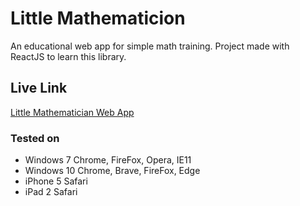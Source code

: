 # Little Mathematicion
An educational web app for simple math training. Project made with ReactJS to learn this library.

## Live Link
[Little Mathematician Web App](http://greladesign.com/little-mathematician/)

### Tested on
- Windows 7 Chrome, FireFox, Opera, IE11
- Windows 10 Chrome, Brave, FireFox, Edge
- iPhone 5 Safari
- iPad 2 Safari
